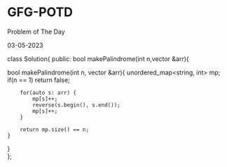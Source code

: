 # GFG-POTD
Problem of The Day 

03-05-2023





class Solution{
public:
    bool makePalindrome(int n,vector<string> &arr){
  
   bool makePalindrome(int n, vector<string> &arr){
        unordered_map<string, int> mp;
        if(n == 1) return false;
        
        for(auto s: arr) {
            mp[s]++;
            reverse(s.begin(), s.end());
            mp[s]++;
        }
        
        return mp.size() == n;
    }
  }   
 }; 
